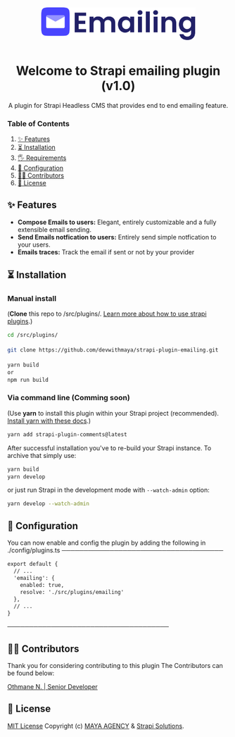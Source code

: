 <div align="center" width="150px" style="margin: 50px 0;" >
  <img style="width: 350px; height: auto;" src="strapi-emailing.png" alt="Logo - Strapi emailing plugin" />
</div>
<div align="center">
  <h1>Welcome to Strapi emailing plugin (v1.0)</h1>
  <p>A plugin for Strapi Headless CMS that provides end to end emailing feature.</p>
</div>

### Table of Contents

1. [✨ Features](#-features)
2. [⏳ Installation](#-installation)
3. [🖐 Requirements](#-requirements)
4. [🔧 Configuration](#-configuration)
5. [👨‍💻 Contributors](#-Contributors)
6. [📝 License](###-license)

## ✨ Features

- **Compose Emails to users:** Elegant, entirely customizable and a fully extensible email sending.
- **Send Emails notfication to users:** Entirely send simple notfication to your users.
- **Emails traces:** Track the email if sent or not by your provider


## ⏳ Installation

### Manual install

(**Clone** this repo to /src/plugins/. [Learn more about how to use strapi plugins](https://strapi.io/blog/a-beginners-guide-on-how-to-use-a-strapi-plugin-in-your-project).)

```bash
cd /src/plugins/

git clone https://github.com/devwithmaya/strapi-plugin-emailing.git

yarn build 
or
npm run build
```

### Via command line (Comming soon)

(Use **yarn** to install this plugin within your Strapi project (recommended). [Install yarn with these docs](https://yarnpkg.com/lang/en/docs/install/).)

```bash
yarn add strapi-plugin-comments@latest
```

After successful installation you've to re-build your Strapi instance. To archive that simply use:

```bash
yarn build
yarn develop
```

or just run Strapi in the development mode with `--watch-admin` option:

```bash
yarn develop --watch-admin
```

## 🔧 Configuration

You can now enable and config the plugin by adding the following in ./config/plugins.ts
─────────────────────────────────────
```
export default {
  // ...
  'emailing': {
    enabled: true,
    resolve: './src/plugins/emailing'
  },
  // ...
}
```
─────────────────────────────────────

## 👨‍💻 Contributors

Thank you for considering contributing to this plugin The Contributors can be found below:

[Othmane N. | Senior Developer](https://github.com/iietmoon)


## 📝 License

[MIT License](LICENSE.md) Copyright (c) [MAYA AGENCY](https://maya-agency.ma/) &amp; [Strapi Solutions](https://strapi.io/).
